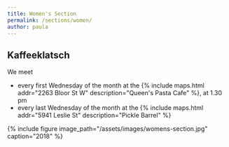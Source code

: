 ```yaml
---
title: Women's Section
permalink: /sections/women/
author: paula
---
```


##  Kaffeeklatsch

We meet

- every first Wednesday of the month at the {% include maps.html addr="2263
  Bloor St W" description="Queen's Pasta Cafe" %}, at 1.30 pm
- every last Wednesday of the month at the {% include maps.html addr="5941
  Leslie St" description="Pickle Barrel" %}

{% include figure image_path="/assets/images/womens-section.jpg" caption="2018"
%}
